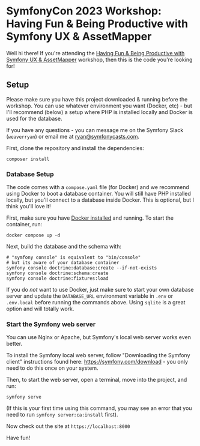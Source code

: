 # SymfonyCon 2023 Workshop: Having Fun & Being Productive with Symfony UX & AssetMapper

Well hi there! If you're attending the
[Having Fun & Being Productive with Symfony UX & AssetMapper](https://live.symfony.com/2023-brussels-con/workshop/having-fun-and-being-productive-with-symfony-ux-and-assetmapper)
workshop, then this is the code you're looking for!

## Setup

Please make sure you have this project downloaded & running before the workshop.
You can use whatever environment you want (Docker, etc) - but I'll recommend
(below) a setup where PHP is installed locally and Docker is used for the
database.

If you have any questions - you can message me on the Symfony Slack (`weaverryan`)
or email me at ryan@symfonycasts.com.

First, clone the repository and install the dependencies:

```
composer install
```

### Database Setup

The code comes with a `compose.yaml` file (for Docker) and we recommend using
Docker to boot a database container. You will still have PHP installed
locally, but you'll connect to a database inside Docker. This is optional,
but I think you'll love it!

First, make sure you have [Docker installed](https://docs.docker.com/get-docker/)
and running. To start the container, run:

```
docker compose up -d
```

Next, build the database and the schema with:

```
# "symfony console" is equivalent to "bin/console"
# but its aware of your database container
symfony console doctrine:database:create --if-not-exists
symfony console doctrine:schema:create
symfony console doctrine:fixtures:load
```

If you do *not* want to use Docker, just make sure to start your own
database server and update the `DATABASE_URL` environment variable in
`.env` or `.env.local` before running the commands above. Using `sqlite`
is a great option and will totally work.

### Start the Symfony web server

You can use Nginx or Apache, but Symfony's local web server
works even better.

To install the Symfony local web server, follow
"Downloading the Symfony client" instructions found
here: https://symfony.com/download - you only need to do this
once on your system.

Then, to start the web server, open a terminal, move into the
project, and run:

```
symfony serve
```

(If this is your first time using this command, you may see an
error that you need to run `symfony server:ca:install` first).

Now check out the site at `https://localhost:8000`

Have fun!
